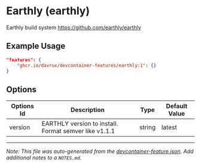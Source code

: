 
# Earthly (earthly)

Earthly build system https://github.com/earthly/earthly

## Example Usage

```json
"features": {
    "ghcr.io/davrux/devcontainer-features/earthly:1": {}
}
```

## Options

| Options Id | Description | Type | Default Value |
|-----|-----|-----|-----|
| version | EARTHLY version to install. Format semver like v1.1.1 | string | latest |



---

_Note: This file was auto-generated from the [devcontainer-feature.json](https://github.com/davrux/devcontainer-features/blob/main/src/earthly/devcontainer-feature.json).  Add additional notes to a `NOTES.md`._
